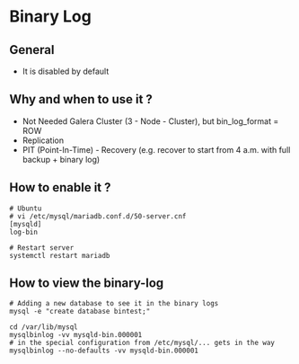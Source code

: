 # Binary Log 

## General

  * It is disabled by default 

## Why and when to use it ? 

  * Not Needed Galera Cluster (3 - Node - Cluster), but bin_log_format = ROW   
  * Replication 
  * PIT (Point-In-Time) - Recovery (e.g. recover to start from 4 a.m. with full backup + binary log)

## How to enable it ? 

```
# Ubuntu 
# vi /etc/mysql/mariadb.conf.d/50-server.cnf 
[mysqld]
log-bin 
```

```
# Restart server 
systemctl restart mariadb 
```



## How to view the binary-log 

```
# Adding a new database to see it in the binary logs 
mysql -e "create database bintest;"
```


```
cd /var/lib/mysql
mysqlbinlog -vv mysqld-bin.000001
# in the special configuration from /etc/mysql/... gets in the way 
mysqlbinlog --no-defaults -vv mysqld-bin.000001
```

